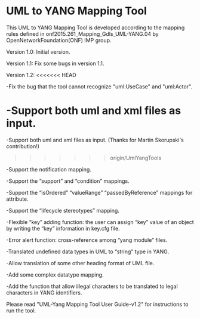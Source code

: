 # UML to YANG Mapping Tool
This UML to YANG Mapping Tool is developed according to the mapping rules defined in onf2015.261_Mapping_Gdls_UML-YANG.04 by OpenNetworkFoundation(ONF) IMP group.

Version 1.0: Initial version.

Version 1.1: Fix some bugs in version 1.1.

Version 1.2:
<<<<<<< HEAD

-Fix the bug that the tool cannot recognize "uml:UseCase" and "uml:Actor".

-Support both uml and xml files as input.
=======
-Support both uml and xml files as input. (Thanks for Martin Skorupski's contribution!) 
>>>>>>> origin/UmlYangTools

-Support the notification mapping.

-Support the “support” and “condition” mappings.

-Support the “isOrdered” “valueRange” “passedByReference” mappings for attribute.

-Support the “lifecycle stereotypes” mapping.

-Flexible “key” adding function: the user can assign “key” value of an object by writing the “key” information in key.cfg file.

-Error alert function: cross-reference among “yang module” files. 

-Translated undefined data types in UML to “string” type in YANG.

-Allow translation of some other heading format of UML file.

-Add some complex datatype mapping.

-Add the function that allow illegal characters to be translated to legal characters in YANG identifiers.

Please read "UML-Yang Mapping Tool User Guide-v1.2" for instructions to run the tool.
